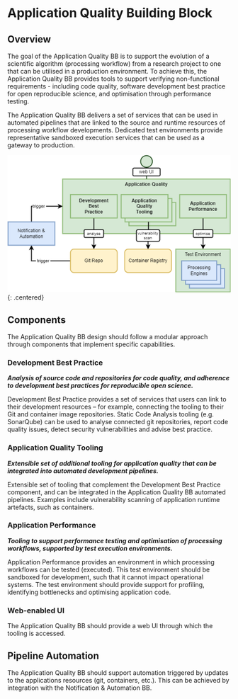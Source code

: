 # Application Quality Building Block

## Overview

The goal of the Application Quality BB is to support the evolution of a scientific algorithm (processing workflow) from a research project to one that can be utilised in a production environment. To achieve this, the Application Quality BB provides tools to support verifying non-functional requirements - including code quality, software development best practice for open reproducible science, and optimisation through performance testing.

The Application Quality BB delivers a set of services that can be used in automated pipelines that are linked to the source and runtime resources of processing workflow developments. Dedicated test environments provide representative sandboxed execution services that can be used as a gateway to production.

![Application Quality](diagrams/application-quality.drawio.png){: .centered}

## Components

The Application Quality BB design should follow a modular approach through components that implement specific capabilities.

### Development Best Practice

**_Analysis of source code and repositories for code quality, and adherence to development best practices for reproducible open science._**

Development Best Practice provides a set of services that users can link to their development resources – for example, connecting the tooling to their Git and container image repositories. Static Code Analysis tooling (e.g. SonarQube) can be used to analyse connected git repositories, report code quality issues, detect security vulnerabilities and advise best practice.

### Application Quality Tooling

**_Extensible set of additional tooling for application quality that can be integrated into automated development pipelines._**

Extensible set of tooling that complement the Development Best Practice component, and can be integrated in the Application Quality BB automated pipelines. Examples include vulnerability scanning of application runtime artefacts, such as containers.

### Application Performance

**_Tooling to support performance testing and optimisation of processing workflows, supported by test execution environments._**

Application Performance provides an environment in which processing workflows can be tested (executed). This test environment should be sandboxed for development, such that it cannot impact operational systems. The test environment should provide support for profiling, identifying bottlenecks and optimising application code.

### Web-enabled UI

The Application Quality BB should provide a web UI through which the tooling is accessed.

## Pipeline Automation

The Application Quality BB should support automation triggered by updates to the applications resources (git, containers, etc.). This can be achieved by integration with the Notification & Automation BB.
